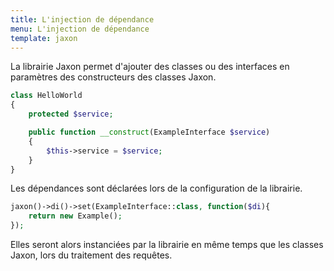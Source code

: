 ```yaml
---
title: L'injection de dépendance
menu: L'injection de dépendance
template: jaxon
---
```


La librairie Jaxon permet d'ajouter des classes ou des interfaces en paramètres des constructeurs des classes Jaxon.

```php
class HelloWorld
{
    protected $service;

    public function __construct(ExampleInterface $service)
    {
        $this->service = $service;
    }
}
```

Les dépendances sont déclarées lors de la configuration de la librairie.

```php
jaxon()->di()->set(ExampleInterface::class, function($di){
    return new Example();
});
```

Elles seront alors instanciées par la librairie en même temps que les classes Jaxon, lors du traitement des requêtes.
